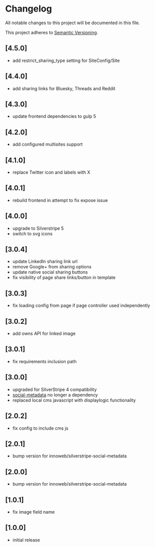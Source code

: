 # Changelog

All notable changes to this project will be documented in this file.

This project adheres to [Semantic Versioning](http://semver.org/).

## [4.5.0]

* add restrict_sharing_type setting for SiteConfig/Site

## [4.4.0]

* add sharing links for Bluesky, Threads and Reddit

## [4.3.0]

* update frontend dependencies to gulp 5

## [4.2.0]

* add configured multisites support

## [4.1.0]

* replace Twitter icon and labels with X

## [4.0.1]

* rebuild frontend in attempt to fix expose issue

## [4.0.0]

* upgrade to Silverstripe 5
* switch to svg icons

## [3.0.4]

* update LinkedIn sharing link url
* remove Google+ from sharing options
* update native social sharing buttons
* fix visibility of page share links/button in template

## [3.0.3]

* fix loading config from page if page controller used independently

## [3.0.2]

* add owns API for linked image

## [3.0.1]

* fix requirements inclusion path

## [3.0.0]

* upgraded for SilverStripe 4 compatibility
* [social-metadata](https://github.com/innoweb/silverstripe-social-metadata) no longer a dependency 
* replaced local cms javascript with displaylogic functionality

## [2.0.2]

* fix config to include cms js

## [2.0.1]

* bump version for innoweb/silverstripe-social-metadata

## [2.0.0]

* bump version for innoweb/silverstripe-social-metadata

## [1.0.1]

* fix image field name

## [1.0.0]

* initial release

